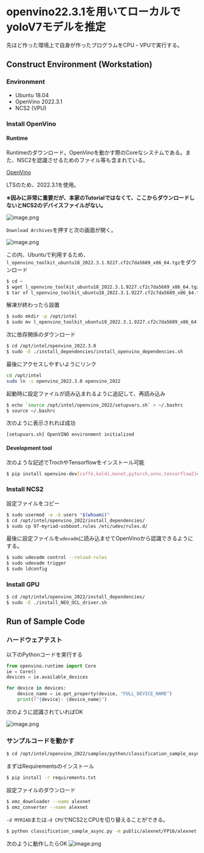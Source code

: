 # openvino22.3.1を用いてローカルでyoloV7モデルを推定
先ほど作った環境上で自身が作ったプログラムをCPU・VPUで実行する。


## Construct Environment (Workstation)

### Environment

 - Ubuntu 18.04
 - OpenVino 2022.3.1
 - NCS2 (VPU)

### Install OpenVino

#### Runtime
Runtimeのダウンロード。OpenVinoを動かす際のCoreなシステムである。また、NSC2を認識させるためのファイル等も含まれている。

[OpenVino](https://www.intel.com/content/www/us/en/developer/tools/openvino-toolkit/download.html)

LTSのため、2022.3.1を使用。

<b>※因みに非常に重要だが、本家のTutorialではなくて、ここからダウンロードしないとNCS2のデバイスファイルがない。</b>

![image.png](https://qiita-image-store.s3.ap-northeast-1.amazonaws.com/0/95636/177db560-5c37-21fb-f9bf-60034591d51c.png)

`Download Archives`を押すと次の画面が開く。

![image.png](https://qiita-image-store.s3.ap-northeast-1.amazonaws.com/0/95636/381152f2-7ff9-0cdb-affd-deebac690399.png)

この内、Ubuntuで利用するため、`l_openvino_toolkit_ubuntu18_2022.3.1.9227.cf2c7da5689_x86_64.tgz`をダウンロード

``` bash
$ cd ~
$ wget l_openvino_toolkit_ubuntu18_2022.3.1.9227.cf2c7da5689_x86_64.tgz
$ tar xf l_openvino_toolkit_ubuntu18_2022.3.1.9227.cf2c7da5689_x86_64.tgz
```

解凍が終わったら設置

``` bash
$ sudo mkdir -p /opt/intel
$ sudo mv l_openvino_toolkit_ubuntu18_2022.3.1.9227.cf2c7da5689_x86_64 /opt/intel/openvino_2022.3.0
```

次に依存関係のダウンロード

```bash
$ cd /opt/intel/openvino_2022.3.0
$ sudo -E ./install_dependencies/install_openvino_dependencies.sh
```

最後にアクセスしやすいようにリンク

``` bash
cd /opt/intel
sudo ln -s openvino_2022.3.0 openvino_2022
```

起動時に設定ファイルが読み込まれるように追記して、再読み込み

``` bash
$ echo `source /opt/intel/openvino_2022/setupvars.sh` > ~/.bashrc
$ source ~/.bashrc
```

次のように表示されれば成功

```
[setupvars.sh] OpenVINO environment initialized
```

#### Development tool
次のような記述でTrochやTensorflowをインストール可能

```bash
$ pip install openvino-dev[caffe,kaldi,mxnet,pytorch,onnx,tensorflow2]==2022.3.0
```

### Install NCS2

設定ファイルをコピー

``` bash
$ sudo usermod -a -G users "$(whoami)"
$ cd /opt/intel/openvino_2022/install_dependencies/
$ sudo cp 97-myriad-usbboot.rules /etc/udev/rules.d/
```

最後に設定ファイルを`udevadm`に読み込ませてOpenVinoから認識できるようにする。

``` bash
$ sudo udevadm control --reload-rules
$ sudo udevadm trigger
$ sudo ldconfig
```

### Install GPU

``` bash
$ cd /opt/intel/openvino_2022/install_dependencies/
$ sudo -E ./install_NEO_OCL_driver.sh
```


## Run of Sample Code

### ハードウェアテスト
以下のPythonコードを実行する

``` python
from openvino.runtime import Core
ie = Core()
devices = ie.available_devices

for device in devices:
    device_name = ie.get_property(device, "FULL_DEVICE_NAME")
    print(f"{device}: {device_name}")
```

次のように認識されていればOK

![image.png](https://qiita-image-store.s3.ap-northeast-1.amazonaws.com/0/95636/74e1fd5d-d0a9-b733-4204-787a98a6262e.png)


### サンプルコードを動かす

``` bash
$ cd /opt/intel/openvino_2022/samples/python/classification_sample_async
```

まずはRequirementsのインストール

```bash
$ pip install -r requirements.txt
```

設定ファイルのダウンロード

``` bash
$ omz_downloader --name alexnet
$ omz_converter --name alexnet
```

`-d MYRIAD`または`-d CPU`でNCS2とCPUを切り替えることができる。

``` bash
$ python classification_sample_async.py -m public/alexnet/FP16/alexnet.xml -i test.jpg -d MYRIAD
```

次のように動作したらOK
![image.png](https://qiita-image-store.s3.ap-northeast-1.amazonaws.com/0/95636/bae34b1c-abda-74fe-934c-7cdae1761e2c.png)
